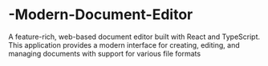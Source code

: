 # -Modern-Document-Editor
A feature-rich, web-based document editor built with React and TypeScript. This application provides a modern interface for creating, editing, and managing documents with support for various file formats
